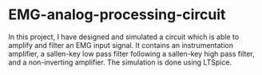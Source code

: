 # EMG-analog-processing-circuit
In this project, I have designed and simulated a circuit which is able to amplify and filter an EMG input signal. It contains an instrumentation amplifier, a sallen-key low pass filter following a sallen-key high pass filter, and a non-inverting amplifier. The simulation is done using LTSpice.
